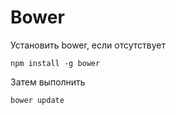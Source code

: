 # Bower

Установить bower, если отсутствует

```
npm install -g bower
```
Затем выполнить

```
bower update
```
